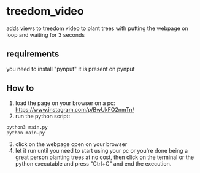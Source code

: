 # treedom_video
adds views to treedom video to plant trees with putting the webpage on loop and waiting for 3 seconds

## requirements
you need to install "pynput"
it is present on pynput

## How to
1. load the page on your browser on a pc:
  https://www.instagram.com/p/BwUkFO2nmTn/
2. run the python script:
  ```
  python3 main.py
  python main.py
  ```
3. click on the webpage open on your browser
4. let it run until you need to start using your pc or you're done being a great person planting trees at no cost, then click on the terminal or the python executable and press "Ctrl+C" and end the execution.
